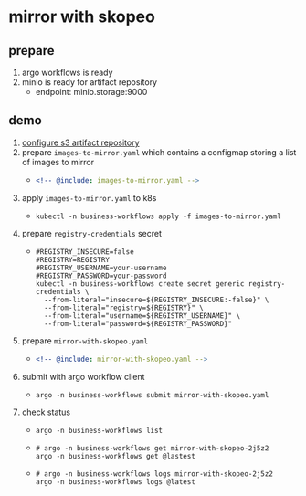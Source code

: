 # mirror with skopeo

## prepare

1. argo workflows is ready
2. minio is ready for artifact repository
    * endpoint: minio.storage:9000

## demo

1. [configure s3 artifact repository](../configure-s3-artifact-repository/README.md)
2. prepare `images-to-mirror.yaml` which contains a configmap storing a list of images to mirror
    * ```yaml
      <!-- @include: images-to-mirror.yaml -->
      ```
3. apply `images-to-mirror.yaml` to k8s
    * ```shell
      kubectl -n business-workflows apply -f images-to-mirror.yaml
      ```
4. prepare `registry-credentials` secret
    * ```shell
      #REGISTRY_INSECURE=false
      #REGISTRY=REGISTRY
      #REGISTRY_USERNAME=your-username
      #REGISTRY_PASSWORD=your-password
      kubectl -n business-workflows create secret generic registry-credentials \
        --from-literal="insecure=${REGISTRY_INSECURE:-false}" \
        --from-literal="registry=${REGISTRY}" \
        --from-literal="username=${REGISTRY_USERNAME}" \
        --from-literal="password=${REGISTRY_PASSWORD}"
      ```
5. prepare `mirror-with-skopeo.yaml`
    * ```yaml
      <!-- @include: mirror-with-skopeo.yaml -->
      ```
6. submit with argo workflow client
    * ```shell
      argo -n business-workflows submit mirror-with-skopeo.yaml
      ```
7. check status
    * ```shell
      argo -n business-workflows list
      ```
    * ```shell
      # argo -n business-workflows get mirror-with-skopeo-2j5z2
      argo -n business-workflows get @lastest
      ```
    * ```shell
      # argo -n business-workflows logs mirror-with-skopeo-2j5z2
      argo -n business-workflows logs @latest
      ```
